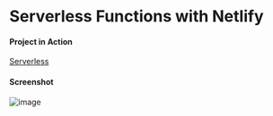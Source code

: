 # Serverless Functions with Netlify

#### Project in Action

[Serverless]()

#### Screenshot

![image](https://github.com/Ahmed-Elmoslmany/Kalbonyan-Elmarsos/assets/100316692/8f90afd2-2e9c-4431-be77-8723ad706ab5)

